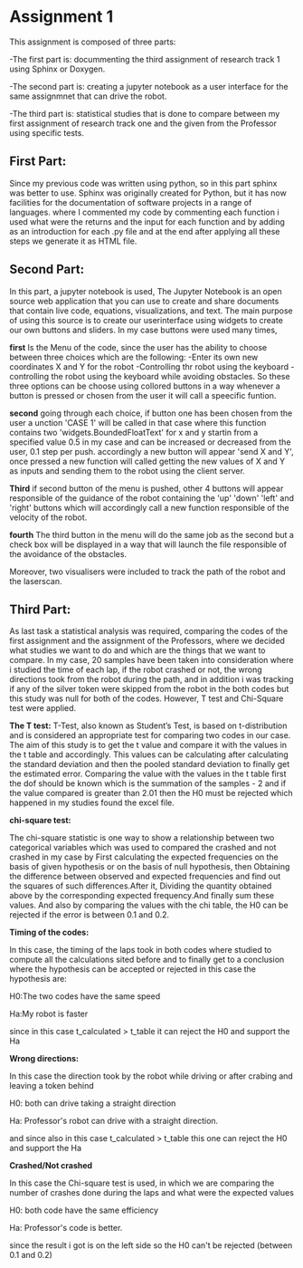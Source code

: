 Assignment 1
=============
This assignment is composed of three parts:

-The first part is: docummenting the third assignment of research track 1 using Sphinx or Doxygen.

-The second part is: creating a jupyter notebook as a user interface for the same assignmnet that can drive the robot.

-The third part is: statistical studies that is done to compare between my first assignment of research track one and the given from the Professor using specific tests.

First Part:
----------
Since my previous code was written using python, so in this part sphinx was better to use.
Sphinx was originally created for Python, but it has now facilities for the documentation of software projects in a range of languages.
where I commented my code by commenting each function i used what were the returns and the input for each function and by adding as an introduction for each .py file and at the end after applying all these steps we generate it as HTML file.

Second Part:
------------
In this part, a jupyter notebook is used, The Jupyter Notebook is an open source web application that you can use to create and share documents that contain live code, equations, visualizations, and text.
The main purpose of using this source is to create our userinterface using widgets to create our own buttons and sliders.
In my case buttons were used many times,

**first** Is the Menu of the code, since the user has the ability to choose between three choices which are the following:
-Enter its own new coordinates X and Y for the robot 
-Controlling thr robot using the keyboard
-controlling the robot using the keyboard while avoiding obstacles.
So these three options can be choose using collored buttons in a way whenever a button is pressed or chosen from the user it will call a speecific funtion.

**second** going through each choice, if button one has been chosen from the user a unction 'CASE 1' will be called in that case where this function contains two  'widgets.BoundedFloatText' for x and y startin from a specified value 0.5 in my case and can be increased or decreased from the user, 0.1 step per push.
accordingly a new button will appear 'send X and Y', once pressed a new function will called getting the new values of X and Y as inputs and sending them to the robot using the client server.

**Third** if second button of the menu is pushed, other 4 buttons will appear responsible of the guidance of the robot containing the 'up' 'down' 'left' and 'right' buttons which will accordingly call a new function responsible of the velocity of the robot.

**fourth** The third button in the menu will do the same job as the second but a check box will be displayed in a way that will launch the file responsible of the avoidance of the obstacles.

Moreover, two visualisers were included to track the path of the robot and the laserscan.

Third Part:
-----------
As last task a statistical analysis was required, comparing the codes of the first assignment and the assignment of the Professors, where we decided what studies we want to do and which are the things that we want to compare.
In my case, 20 samples have been taken into consideration where i studied the time of each lap, if the robot crashed or not, the wrong directions took from the robot during the path, and in addition i was tracking if any of the silver token were skipped from the robot in the both codes but this study was null for both of the codes.
However, T test and Chi-Square test were applied.

**The T test:**
T-Test, also known as Student’s Test, is based on t-distribution and is considered an appropriate test for comparing two codes in our case.
The aim of this study is to get the t value and compare it with the values in the t table and  accordingly.
This values can be calculating after calculating the standard deviation and then the pooled standard deviation to finally get the estimated error. Comparing the value with the values in the t table first the dof should be known which is the summation of the samples - 2 and if the value compared is greater than 2.01 then the H0 must be rejected which happened in my studies found the excel file.

**chi-square test:**

The chi-square statistic is one way to show a relationship between two categorical variables which was used to compared the crashed and not crashed in my case by First  calculating the expected frequencies on the basis of given hypothesis or on the basis of null hypothesis, then Obtaining the difference between observed and expected frequencies and find out the squares of such differences.After it, Dividing the quantity obtained above by the corresponding expected frequency.And finally sum these values. And also by comparing the values with the chi table, the H0 can be rejected if the error is between 0.1 and 0.2.

**Timing of the codes:**

In this case, the timing of the laps took in both codes where studied to compute all the calculations sited before and to finally get to a conclusion where the hypothesis can be accepted or rejected
in this case the hypothesis are:

H0:The two codes have the same speed

Ha:My robot is faster

since in this case t_calculated > t_table it can reject the H0 and support the Ha

**Wrong directions:**

In this case the direction took by the robot while driving or after crabing and leaving a token behind

H0: both can drive taking a straight direction

Ha: Professor's robot can drive with a straight direction.

and since also in this case t_calculated > t_table this one can reject the H0 and support the Ha

**Crashed/Not crashed**

In this case the Chi-square test is used, in which we are comparing the number of crashes done during the laps and what were the expected values

H0: both code have the same efficiency

Ha: Professor's code is better.

since the result i got is on the left side so the H0 can't be rejected (between 0.1 and 0.2)









